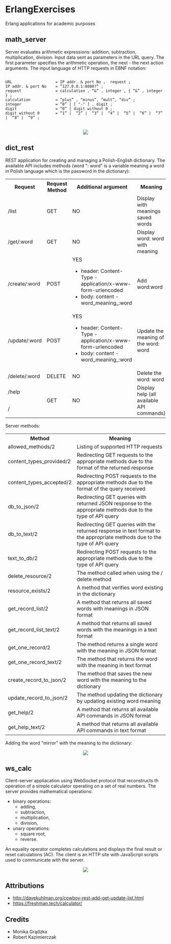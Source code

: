 # ErlangExercises
Erlang applications for academic purposes

## math_server
Server evaluates arithmetic expressions: addition, subtraction, multiplication, division. Input data sent as parameters in the URL query. The first parameter specifies the arithmetic operation, the next - the next action arguments. The input language of HTTP requests in EBNF notation:
<pre>
<code>
URL                   = IP addr. & port No ,  request ;
IP addr. & port No    = “127.0.0.1:8080?” ;
request               = calculation , “&” , integer , { “&” , integer } ;
calculation           = “plus” , “minus”, “mult”, “div” ;
integer               = “0” | [ "-" ] , digit ;
digit                 = “0” | digit without 0 ;
digit without 0       = “1” |  “2” |  “3” |  “4” |  “5” |  “6” |  “7” |  “8” |  “9” ;
</code>
</pre>

<p align="center"><img src="https://github.com/kazimierczak-robert/ErlangExercises/blob/master/SC/math_server.PNG"></p>

## dict_rest
REST application for creating and managing a Polish-English dictionary. The available API includes methods (word ": word" is a variable meaning a word in Polish language which is the password in the dictionary):

<table>
  <tr>
    <th>Request</th>
    <th>Request Method</th>
    <th>Additional argument</th>
    <th>Meaning</th>
  </tr>
  <tr>
    <td>/list</td>
    <td>GET</td>
    <td>NO</td>
    <td>Display with meanings saved words</td>
  </tr>
  <tr>
    <td>/get/:word</td>
    <td>GET</td>
    <td>NO</td>
    <td>Display word: word with meaning</td>
  </tr>
  <tr>
    <td>/create/:word</td>
    <td>POST</td>
    <td>
      YES	
	    
  - header: Content-Type - application/x-www-form-urlencoded
  - body: content - word_meaning_:word
    </td>
    <td>Add word:word</td>
  </tr>
  <tr>
    <td>/update/:word</td>
    <td>POST</td>
    <td> 
      YES  
	    
  - header: Content-Type - application/x-www-form-urlencoded	
  - body: content - word_meaning_:word</td>
    <td>Update the meaning of the word: word</td>
  </tr>
  <tr>
    <td>/delete/:word</td>
    <td>DELETE</td>
    <td>NO</td>
    <td>Delete the word: word</td>
  </tr>
  <tr>
    <td>/help</td>
    <td rowspan="2">GET</td>
    <td rowspan="2">NO</td>
    <td rowspan="2">Display help (all available API commands)</td>
  </tr>
  <tr>
    <td>/</td>
  </tr>
</table>

Server methods:
<table>
  <tr>
    <th>Method</th>
    <th>Meaning</th>
  </tr>
  <tr>
    <td>allowed_methods/2</td>
    <td>Listing of supported HTTP requests</td>
  </tr>
  <tr>
    <td>content_types_provided/2</td>
    <td>Redirecting GET requests to the appropriate methods due to the format of the returned response</td>
  </tr>
  <tr>
    <td>content_types_accepted/2</td>
    <td>Redirecting POST requests to the appropriate methods due to the format of the query received</td>
  </tr>
  <tr>
    <td>db_to_json/2</td>
    <td>Redirecting GET queries with returned JSON response to the appropriate methods due to the type of API query</td>
  </tr>
  <tr>
    <td>db_to_text/2</td>
    <td>Redirecting GET queries with the returned response in text format to the appropriate methods due to the type of API query</td>
  </tr>
  <tr>
    <td>text_to_db/2</td>
    <td>Redirecting POST requests to the appropriate methods due to the type of API query</td>
  </tr>
  <tr>
    <td>delete_resource/2</td>
    <td>The method called when using the / delete method</td>
  </tr>
  <tr>
    <td>resource_exists/2</td>
    <td>A method that verifies word existing in the dictionary</td>
  </tr>
  <tr>
    <td>get_record_list/2</td>
    <td>A method that returns all saved words with meanings in JSON format</td>
  </tr>
  <tr>
    <td>get_record_list_text/2</td>
    <td>A method that returns all saved words with the meanings in a text format</td>
  </tr>
  <tr>
    <td>get_one_record/2</td>
    <td>The method returns a single word with the meaning in JSON format</td>
  </tr>
  <tr>
    <td>get_one_record_text/2</td>
    <td>The method that returns the word with the meaning in text format</td>
  </tr>
  <tr>
    <td>create_record_to_json/2</td>
    <td>The method that saves the new word with the meaning to the dictionary</td>
  </tr>
  <tr>
    <td>update_record_to_json/2</td>
    <td>The method updating the dictionary by updating existing word meaning</td>
  </tr>
  <tr>
    <td>get_help/2</td>
    <td>A method that returns all available API commands in JSON format</td>
  </tr>
  <tr>
    <td>get_help_text/2</td>
    <td>A method that returns all available API commands in text format</td>
  </tr>
</table>

Adding the word "mirror" with the meaning to the dictionary:

<p align="center"><img src="https://github.com/kazimierczak-robert/ErlangExercises/blob/master/SC/dict_rest.PNG"></p>

## ws_calc
Client-server appliacation using WebSocket protocol that reconstructs th operation of a simple calculator operating on a set of real numbers. The server provides mathematical operations:
- binary operations:
  - adding,
  - subtraction,
  - multiplication, 
  - division,
- unary operations:
  - square root,
  - reverse.

An equality operator completes calculations and displays the final result or reset calculations (AC). The client is an HTTP site with JavaScript scripts used to communicate with the server.

<p align="center"><img src="https://github.com/kazimierczak-robert/ErlangExercises/blob/master/SC/ws_calc.png"></p>
  
## Attributions
- http://davekuhlman.org/cowboy-rest-add-get-update-list.html
- https://freshman.tech/calculator/
 
## Credits
* Monika Grądzka
* Robert Kazimierczak
